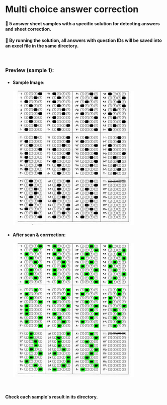 # Multi choice answer correction

<h4> &#128308; 5 answer sheet samples with a specific solution for detecting answers and sheet correction. </h4>
<h4> &#128308; By running the solution, all answers with question IDs will be saved into an excel file in the same directory.</h4><br>


<h3> Preview (sample 1):</h3>
<ul>
  <li>
    <h4> Sample Image:</h4>
    <img src="https://github.com/RezaFirouzii/multi-choice_correction_opencv/blob/main/sample%201/sample1.jpg">
  </li>
  <li>
    <h4> After scan & corrrection:</h4>
    <img src="https://github.com/RezaFirouzii/multi-choice_correction_opencv/blob/main/sample%201/output.jpg">
  </li>
</ul><br>

<h4> Check each sample's result in its directory.</h4>
